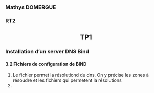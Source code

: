 ### Mathys DOMERGUE
### RT2

## <center> TP1



### Installation d’un server DNS Bind

#### 3.2  Fichiers de configuration de BIND


1) Le fichier permet la résolutiond du dns. On y précise les zones à résoudre et les fichiers qui permetent la résolutions
2) 